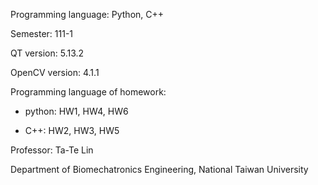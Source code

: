 Programming language: Python, C++

Semester: 111-1

QT version: 5.13.2

OpenCV version: 4.1.1

Programming language of homework:

  - python: HW1, HW4, HW6

  - C++: HW2, HW3, HW5

Professor: Ta-Te Lin

Department of Biomechatronics Engineering, National Taiwan University
